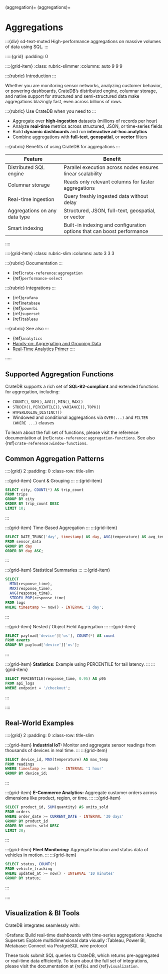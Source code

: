 (aggregation)=
(aggregations)=
# Aggregations

:::{div} sd-text-muted
High-performance aggregations on massive volumes of data using SQL.
:::

:::::{grid}
:padding: 0

::::{grid-item}
:class: rubric-slimmer
:columns: auto 9 9 9

:::{rubric} Introduction
:::

Whether you are monitoring sensor networks, analyzing customer behavior, or powering dashboards, CrateDB’s distributed engine, columnar storage, and native support for structured and semi-structured data make aggregations blazingly fast, even across billions of rows.

:::{rubric} Use CrateDB when you need to
:::

- Aggregate over **high-ingestion** datasets (millions of records per hour)
- Analyze **real-time** metrics across structured, JSON, or time-series fields
- Build **dynamic dashboards** and run **interactive ad-hoc analytics**
- Combine aggregations with **full-text**, **geospatial**, or **vector** filters

:::{rubric} Benefits of using CrateDB for aggregations
:::

| Feature                       | Benefit                                                                  |
| ----------------------------- |--------------------------------------------------------------------------|
| Distributed SQL engine        | Parallel execution across nodes ensures linear scalability               |
| Columnar storage              | Reads only relevant columns for faster aggregations                      |
| Real-time ingestion           | Query freshly ingested data without delay                                |
| Aggregations on any data type | Structured, JSON, full-text, geospatial, or vector                       |
| Smart indexing                | Built-in indexing and configuration options that can boost performance   |

::::

::::{grid-item}
:class: rubric-slim
:columns: auto 3 3 3

:::{rubric} Documentation
:::
- {ref}`crate-reference:aggregation`
- {ref}`performance-select`

:::{rubric} Integrations
:::
- {ref}`grafana`
- {ref}`metabase`
- {ref}`powerbi`
- {ref}`superset`
- {ref}`tableau`

:::{rubric} See also
:::
- {ref}`analytics`
- [Hands-on: Aggregating and Grouping Data]
- [Real-Time Analytics Primer]
::::

:::::


## Supported Aggregation Functions

CrateDB supports a rich set of **SQL-92-compliant** and extended functions for aggregation, including:

- `COUNT()`, `SUM()`, `AVG()`, `MIN()`, `MAX()`
- `STDDEV()`, `PERCENTILE()`, `VARIANCE()`, `TOPK()`
- `HYPERLOGLOG_DISTINCT()`
- Windowed and conditional aggregations via `OVER(...)` and `FILTER (WHERE ...)` clauses

To learn about the full set of functions, please visit the reference
documentation at {ref}`crate-reference:aggregation-functions`.
See also {ref}`crate-reference:window-functions`.


## Common Aggregation Patterns

::::{grid} 2
:padding: 0
:class-row: title-slim

:::{grid-item}
Count & Grouping
:::
:::{grid-item}
```sql
SELECT city, COUNT(*) AS trip_count
FROM trips
GROUP BY city
ORDER BY trip_count DESC
LIMIT 10;
```
:::

:::{grid-item}
Time-Based Aggregation
:::
:::{grid-item}
```sql
SELECT DATE_TRUNC('day', timestamp) AS day, AVG(temperature) AS avg_temp
FROM sensor_data
GROUP BY day
ORDER BY day ASC;
```
:::

:::{grid-item}
Statistical Summaries
:::
:::{grid-item}
```sql
SELECT
  MIN(response_time),
  MAX(response_time),
  AVG(response_time),
  STDDEV_POP(response_time)
FROM logs
WHERE timestamp >= now() - INTERVAL '1 day';
```
:::

:::{grid-item}
Nested / Object Field Aggregation
:::
:::{grid-item}
```sql
SELECT payload['device']['os'], COUNT(*) AS count
FROM events
GROUP BY payload['device']['os'];
```
:::

:::{grid-item}
**Statistics:**
Example using PERCENTILE for tail latency.
:::
:::{grid-item}
```sql
SELECT PERCENTILE(response_time, 0.95) AS p95
FROM api_logs
WHERE endpoint = '/checkout';
```
:::

::::


## Real-World Examples

::::{grid} 2
:padding: 0
:class-row: title-slim

:::{grid-item}
**Industrial IoT:**
Monitor and aggregate sensor readings from thousands of devices in real time.
:::
:::{grid-item}
```sql
SELECT device_id, MAX(temperature) AS max_temp
FROM readings
WHERE timestamp >= now() - INTERVAL '1 hour'
GROUP BY device_id;
```
:::

:::{grid-item}
**E-Commerce Analytics:**
Aggregate customer orders across dimensions like product, region, or time.
:::
:::{grid-item}
```sql
SELECT product_id, SUM(quantity) AS units_sold
FROM orders
WHERE order_date >= CURRENT_DATE - INTERVAL '30 days'
GROUP BY product_id
ORDER BY units_sold DESC
LIMIT 20;
```
:::

:::{grid-item}
**Fleet Monitoring:**
Aggregate location and status data of vehicles in motion.
:::
:::{grid-item}
```sql
SELECT status, COUNT(*)
FROM vehicle_tracking
WHERE updated_at >= now() - INTERVAL '10 minutes'
GROUP BY status;
```

:::

::::


## Visualization & BI Tools

CrateDB integrates seamlessly with:

:Grafana: Build real-time dashboards with time-series aggregations
:Apache Superset: Explore multidimensional data visually
:Tableau, Power BI, Metabase: Connect via PostgreSQL wire protocol

These tools submit SQL queries to CrateDB, which returns pre-aggregated
or real-time data efficiently.
To learn about the full set of integrations, please visit the
documentation at {ref}`bi` and {ref}`visualization`.


[Hands-on: Aggregating and Grouping Data]: https://cratedb.com/academy/fundamentals/working-with-data-in-cratedb/hands-on-aggregating-and-grouping-data
[Real-Time Analytics Primer]: https://cratedb.com/real-time-analytics/definition
